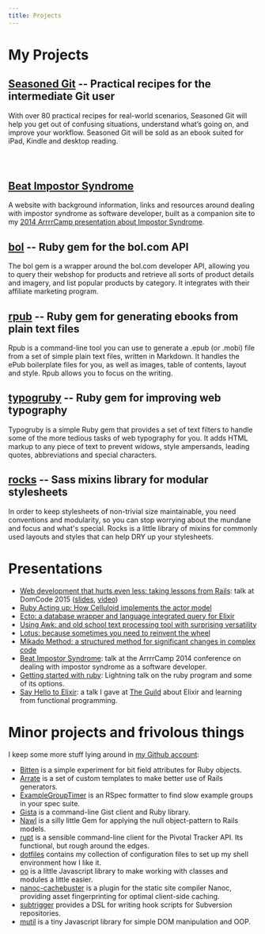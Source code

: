 ```yaml
---
title: Projects
---
```

# My Projects

## [Seasoned Git][] -- Practical recipes for the intermediate Git user

With over 80 practical recipes for real-world scenarios, Seasoned Git will help
you get out of confusing situations, understand what’s going on, and improve
your workflow. Seasoned Git will be sold as an ebook suited for iPad, Kindle and
desktop reading.

<div class="createsend-button" style="height:27px;display:inline-block;"
data-listid="r/F3/209/408/5D17605DCE003CAF">
</div><script type="text/javascript">(function () { var e =
document.createElement('script'); e.type = 'text/javascript'; e.async = true;
e.src = ('https:' == document.location.protocol ? 'https' : 'http') +
'://btn.createsend1.com/js/sb.min.js?v=2'; e.className = 'createsend-script';
var s = document.getElementsByTagName('script')[0]; s.parentNode.insertBefore(e,
s); })();</script>

## [Beat Impostor Syndrome][beat]

A website with background information, links and resources around dealing with
impostor syndrome as software developer, built as a companion site to my [2014
ArrrrCamp presentation about Impostor Syndrome][impostor].

## [bol][] -- Ruby gem for the bol.com API

The bol gem is a wrapper around the bol.com developer API, allowing you to query
their webshop for products and retrieve all sorts of product details and
imagery, and list popular products by category. It integrates with their
affiliate marketing program.

## [rpub][] -- Ruby gem for generating ebooks from plain text files

Rpub is a command-line tool you can use to generate a .epub (or .mobi) file from a set of simple plain text files, written in Markdown. It handles the ePub boilerplate files for you, as well as images, table of contents, layout and style. Rpub allows you to focus on the writing.

## [typogruby][] -- Ruby gem for improving web typography

Typogruby is a simple Ruby gem that provides a set of text filters to handle some of the more tedious tasks of web typography for you. It adds HTML markup to any piece of text to prevent widows, style ampersands, leading quotes, abbreviations and special characters.

## [rocks][] -- Sass mixins library for modular stylesheets

In order to keep stylesheets of non-trivial size maintainable, you need conventions and modularity, so you can stop worrying about the mundane and focus and what's special. Rocks is a little library of mixins for commonly used layouts and styles that can help DRY up your stylesheets.

# Presentations

* [Web development that hurts even less: taking lessons from Rails][rails-hurts-video]: talk at DomCode 2015 ([slides][rails-hurts], [video][rails-hurts-video])
* [Ruby Acting up: How Celluloid implements the actor model][celluloid]
* [Ecto: a database wrapper and language integrated query for Elixir][ecto]
* [Using Awk: and old school text processing tool with surprising versatility][awk]
* [Lotus: because sometimes you need to reinvent the wheel][lotus]
* [Mikado Method: a structured method for significant changes in complex code][mikado]
* [Beat Impostor
  Syndrome][impostor]: talk at the ArrrrCamp 2014
  conference on dealing with impostor syndrome as a software developer.
* [Getting started with ruby][getting-started-with-ruby]: Lightning talk on the
  ruby program and some of its options.
* [Say Hello to Elixir][elixir-presentation]: a talk I gave at [The Guild][]
  about Elixir and learning from functional programming.

[rails-hurts]: https://speakerdeck.com/avdgaag/web-development-that-hurts-even-less-taking-lessons-from-rails
[rails-hurts-video]: https://www.youtube.com/watch?v=MGPnkZsthCI&list=PL2CYqew9GBOy2yQnSFFsUgzJzkNSMaD3c&index=7
[celluloid]: https://speakerdeck.com/avdgaag/ruby-acting-up-a-look-at-how-celluloid-implements-the-actor-model-for-concurrency-in-ruby
[ecto]: https://speakerdeck.com/avdgaag/ecto-a-database-wrapper-and-language-integrated-query-for-elixir
[awk]: https://speakerdeck.com/avdgaag/using-awk-an-old-school-text-processing-tool-with-surprising-versatility
[lotus]: https://speakerdeck.com/avdgaag/lotus-because-sometimes-you-need-to-reinvent-the-wheel
[mikado]: https://speakerdeck.com/avdgaag/mikado-method-a-structured-method-for-significant-changes-in-complex-code

# Minor projects and frivolous things

I keep some more stuff lying around in [my Github account][github]:

* [Bitten][] is a simple experiment for bit field attributes for Ruby objects.
* [Arrate][] is a set of custom templates to make better use of Rails generators.
* [ExampleGroupTimer][] is an RSpec formatter to find slow example groups in your spec suite.
* [Gista][] is a command-line Gist client and Ruby library.
* [Nawl][] is a silly little Gem for applying the null object-pattern to Rails models.
* [rupt][] is a sensible command-line client for the Pivotal Tracker API. Its functional, but rough around the edges.
* [dotfiles][] contains my collection of configuration files to set up my shell environment how I like it.
* [oo][] is a little Javascript library to make working with classes and modules a little easier.
* [nanoc-cachebuster][] is a plugin for the static site compiler Nanoc, providing asset fingerprinting for optimal client-side caching.
* [subtrigger][] provides a DSL for writing hook scripts for Subversion repositories.
* [mutil][] is a tiny Javascript library for simple DOM manipulation and OOP.

[rocks]:                     http://avdgaag.github.com/rocks
[Arrate]:                    https://github.com/avdgaag/arrate
[bol]:                       http://avdgaag.github.com/bol
[rpub]:                      http://avdgaag.github.com/rpub
[typogruby]:                 http://avdgaag.github.com/typogruby
[rupt]:                      http://avdgaag.github.com/rupt
[dotfiles]:                  https://github.com/avdgaag/dotfiles
[oo]:                        https://github.com/avdgaag/oo
[nanoc-cachebuster]:         http://avdgaag.github.com/nanoc-cachebuster/
[subtrigger]:                http://avdgaag.github.com/subtrigger/
[mutil]:                     http://avdgaag.github.com/mutil/
[nawl]:                      https://github.com/avdgaag/nawl/
[github]:                    http://github.com/avdgaag
[ExampleGroupTimer]:         https://github.com/avdgaag/example_group_timer
[Gista]:                     http://avdgaag.github.com/gista
[Bitten]:                    http://avdgaag.github.com/bitten
[getting-started-with-ruby]: https://speakerdeck.com/u/avdgaag/p/getting-started-with-ruby
[Seasoned Git]:              http://seasonedgit.com
[elixir-presentation]:       https://speakerdeck.com/avdgaag/say-hello-to-elixir
[The Guild]:                 http://theguild.nl
[impostor]:                  /impostor-syndrome.html
[beat]:                      http://beatimpostorsyndrome.net
